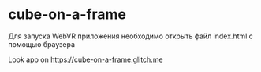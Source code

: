 # cube-on-a-frame

Для запуска WebVR приложения необходимо открыть файл index.html с помощью браузера

Look app on https://cube-on-a-frame.glitch.me
